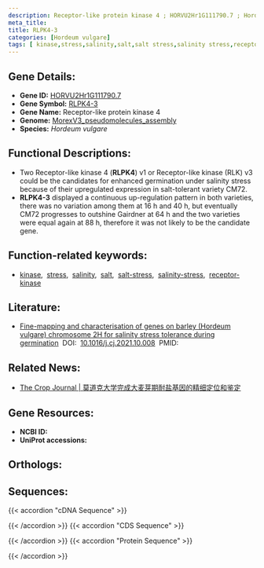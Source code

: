 ```yaml
---
description: Receptor-like protein kinase 4 ; HORVU2Hr1G111790.7 ; Hordeum vulgare
meta_title:
title: RLPK4-3
categories: [Hordeum vulgare]
tags: [ kinase,stress,salinity,salt,salt stress,salinity stress,receptor kinase ]
---
```


## Gene Details:
- **Gene ID:**	[HORVU2Hr1G111790.7]()
- **Gene Symbol:** <u>RLPK4-3</u>
- **Gene Name:** Receptor-like protein kinase 4
- **Genome:** [MorexV3_pseudomolecules_assembly](https://ensembl.gramene.org/Hordeum_vulgare/Info/Index)
- **Species:** *Hordeum vulgare*

## Functional Descriptions:
   - Two Receptor-like kinase 4 (**RLPK4**) v1 or Receptor-like kinase (RLK) v3 could be the candidates for enhanced germination under salinity stress because of their upregulated expression in salt-tolerant variety CM72.
   - **RLPK4-3** displayed a continuous up-regulation pattern in both varieties, there was no variation among them at 16 h and 40 h, but eventually CM72 progresses to outshine Gairdner at 64 h and the two varieties were equal again at 88 h, therefore it was not likely to be the candidate gene.

## Function-related keywords:
   - [kinase](/tags/kinase/),&nbsp;&nbsp;[stress](/tags/stress/),&nbsp;&nbsp;[salinity](/tags/salinity/),&nbsp;&nbsp;[salt](/tags/salt/),&nbsp;&nbsp;[salt-stress](/tags/salt-stress/),&nbsp;&nbsp;[salinity-stress](/tags/salinity-stress/),&nbsp;&nbsp;[receptor-kinase](/tags/receptor-kinase/)

## Literature:
   - [Fine-mapping and characterisation of genes on barley (Hordeum vulgare) chromosome 2H for salinity stress tolerance during germination](https://www.sciencedirect.com/science/article/pii/S2214514121002178)&nbsp;&nbsp;DOI:&nbsp;&nbsp;[10.1016/j.cj.2021.10.008](https://www.sciencedirect.com/science/article/pii/S2214514121002178)&nbsp;&nbsp;PMID:&nbsp;&nbsp;[](https://pubmed.ncbi.nlm.nih.gov//)

## Related News:
   - [The Crop Journal | 莫道克大学完成大麦芽期耐盐基因的精细定位和鉴定](https://mp.weixin.qq.com/s?__biz=Mzg3MDEwNDEyMg==&mid=2247523216&idx=3&sn=882711e7a8af59c8b44061fb57a98c6b&chksm=ce9036c5f9e7bfd3d9eb417c0cc37f670659b24e90463751b371c04f87dca7a12e9a120984f3&scene=27#wechat_redirect)

## Gene Resources:
- **NCBI ID:**  [](https://www.ncbi.nlm.nih.gov/gene/?term=)
- **UniProt accessions:** [](https://www.uniprot.org/uniprotkb//entry)

## Orthologs:

## Sequences:
{{< accordion "cDNA Sequence" >}}

{{< /accordion >}}
{{< accordion "CDS Sequence" >}}

{{< /accordion >}}
{{< accordion "Protein Sequence" >}}

{{< /accordion >}}
